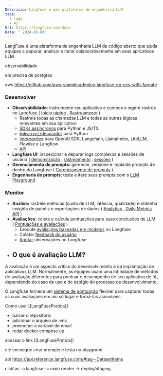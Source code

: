 ```yaml
---
Descricao: Langfuse é uma plataforma de engenharia LLM
tags:
  - logs
  - AI
Url: https://langfuse.com/docs
Data: " 2024-10-03"
---
```



LangFuse é uma plataforma de engenharia LLM de código aberto que ajuda equipes a depurar, analisar e iterar colaborativamente em seus aplicativos LLM.

observabilidade

ele precisa de postgres

aws https://github.com/aws-samples/deploy-langfuse-on-ecs-with-fargate


### Desenvolver[](https://langfuse.com/docs#develop)

- **Observabilidade:** Instrumente seu aplicativo e comece a ingerir rastros no Langfuse ( [Início rápido](https://langfuse.com/docs/get-started) , [Rastreamento](https://langfuse.com/docs/tracing) )
    - Rastreie todas as chamadas LLM e todas as outras lógicas relevantes em seu aplicativo
    - [SDKs assíncronos](https://langfuse.com/docs/sdk) para Python e JS/TS
    - [`@observe()`decorador](https://langfuse.com/docs/sdk/python/decorators) para Python
    - [Integrações](https://langfuse.com/docs/integrations/overview) para OpenAI SDK, Langchain, LlamaIndex, LiteLLM, Flowise e Langflow
    - [API](https://api.reference.langfuse.com/)
- **Langfuse UI:** inspecionar e depurar logs complexos e sessões de usuário ( [demonstração](https://langfuse.com/docs/demo) , [rastreamento](https://langfuse.com/docs/tracing) , [sessões](https://langfuse.com/docs/tracing-features/sessions) )
- **Gerenciamento de prompts:** gerencie, versione e implante prompts de dentro do Langfuse ( [Gerenciamento de prompts](https://langfuse.com/docs/prompts/get-started) )
- **Engenharia de prompts:** teste e itere seus prompts com o [LLM Playground](https://langfuse.com/docs/playground)

### Monitor[](https://langfuse.com/docs#monitor)

- **Análise:** rastreie métricas (custo de LLM, latência, qualidade) e obtenha insights de painéis e exportações de dados ( [Analytics](https://langfuse.com/docs/analytics) , [Daily Metrics API](https://langfuse.com/docs/analytics/daily-metrics-api) )
- **Avaliações:** colete e calcule pontuações para suas conclusões de LLM ( [Pontuações e avaliações](https://langfuse.com/docs/scores) )
    - Execute [avaliações baseadas em modelos](https://langfuse.com/docs/scores/model-based-evals/overview) no Langfuse
    - Coletar [feedback do usuário](https://langfuse.com/docs/scores/user-feedback)
    - [Anotar](https://langfuse.com/docs/scores/annotation) observações no Langfuse
- ## O que é avaliação LLM?[](https://langfuse.com/docs/scores/overview#what-is-llm-evaluation)

A avaliação é um aspecto crítico do desenvolvimento e da implantação de aplicativos LLM. Normalmente, as equipes usam uma infinidade de métodos de avaliação diferentes para pontuar o desempenho de seu aplicativo de IA, dependendo do caso de uso e do estágio do processo de desenvolvimento.

O Langfuse fornece um [sistema de pontuação](https://langfuse.com/docs/scores/getting-started) flexível para capturar todas as suas avaliações em um só lugar e torná-las acionáveis.


Como usar [[LangFusePratica]]

- baixar o repositorio
- adicionar o arquivo de .env
- preencher a variavel de email
- rodar docker compose up

acessar o link [[LangFusePratica]] 


ele consegue criar prompts e testa no playgrand


api https://api.reference.langfuse.com/#tag--DatasetItems

cliditas -a langfuse -c main render -k deploy/staging


